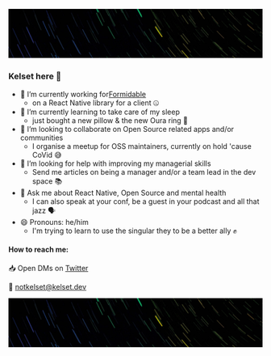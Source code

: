 <!--
**kelset/kelset** is a ✨ _special_ ✨ repository because its `README.md` (this file) appears on your GitHub profile.
-->

![Photo of a trail of stars, which has been colorized to resemble a rainbow](https://github.com/kelset/kelset/blob/master/background.jpg)

### Kelset here 👋

- 🔭 I’m currently working for[Formidable](https://formidable.com/)
  - on a React Native library for a client 🤐
- 🌱 I’m currently learning to take care of my sleep
  - just bought a new pillow & the new Oura ring 🛌
- 👯 I’m looking to collaborate on Open Source related apps and/or communities
  - I organise a meetup for OSS maintainers, currently on hold 'cause CoVid 😅
- 🤔 I’m looking for help with improving my managerial skills
  - Send me articles on being a manager and/or a team lead in the dev space 📚
- 💬 Ask me about React Native, Open Source and mental health
  - I can also speak at your conf, be a guest in your podcast and all that jazz 🗣
- 😄 Pronouns: he/him
  - I'm trying to learn to use the singular they to be a better ally ✊

#### How to reach me:

📥 Open DMs on [Twitter](https://twitter.com/kelset)

📧 notkelset@kelset.dev

![Photo of a trail of stars, which has been colorized to resemble a rainbow](https://github.com/kelset/kelset/blob/master/background.jpg)
